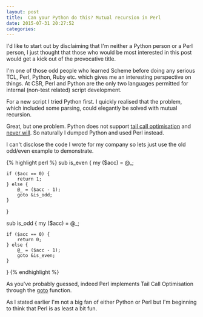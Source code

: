 ```yaml
---
layout: post
title:  Can your Python do this? Mutual recursion in Perl
date: 2015-07-31 20:27:52
categories: 
---
```

I'd like to start out by disclaiming that I'm neither a Python person or a Perl person, I just thought that those who would be most interested in this post would get a kick out of the provocative title.

I'm one of those odd people who learned Scheme before doing any serious TCL, Perl, Python, Ruby etc. which gives me an interesting perspective on things. At CSR, Perl and Python are the only two languages permitted for internal (non-test related) script development. 

For a new script I tried Python first. I quickly realised that the problem, which included some parsing, could elegantly be solved with mutual recursion. 

Great, but one problem. Python does not support [tail call optimisation](https://en.wikipedia.org/wiki/Tail_call) and [never will](http://neopythonic.blogspot.com/2009/04/tail-recursion-elimination.html). So naturally I dumped Python and used Perl instead.

I can't disclose the code I wrote for my company so lets just use the old odd/even example to demonstrate. 

{% highlight perl %}
sub is_even {
    my ($acc) = @_;

    if ($acc == 0) {
        return 1;
    } else {
        @_ = ($acc - 1);
        goto &is_odd;
    }
}

sub is_odd {
    my ($acc) = @_;

    if ($acc == 0) {
        return 0;
    } else {
        @_ = ($acc - 1);
        goto &is_even;
    }
}
{% endhighlight %}

As you've probably guessed, indeed Perl implements Tail Call Optimisation through the [goto](http://perldoc.perl.org/functions/goto.html) function. 

As I stated earlier I'm not a big fan of either Python or Perl but I'm beginning to think that Perl is as least a bit fun. 
